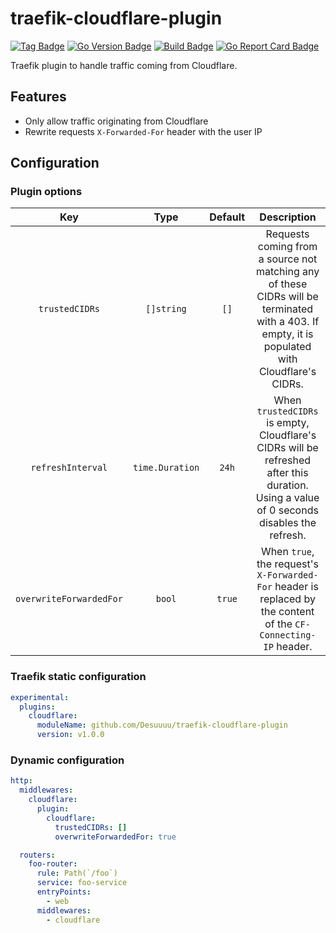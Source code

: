 # traefik-cloudflare-plugin

[![Tag Badge]][Tag] [![Go Version Badge]][Go Version] [![Build Badge]][Build] [![Go Report Card Badge]][Go Report Card]

Traefik plugin to handle traffic coming from Cloudflare.

## Features

* Only allow traffic originating from Cloudflare
* Rewrite requests `X-Forwarded-For` header with the user IP

## Configuration

### Plugin options

| Key                     | Type            | Default | Description                                                                                                                                     |
|:-----------------------:|:---------------:|:-------:|:-----------------------------------------------------------------------------------------------------------------------------------------------:|
| `trustedCIDRs`          | `[]string`      | `[]`    | Requests coming from a source not matching any of these CIDRs will be terminated with a 403. If empty, it is populated with Cloudflare's CIDRs. |
| `refreshInterval`       | `time.Duration` | `24h`   | When `trustedCIDRs` is empty, Cloudflare's CIDRs will be refreshed after this duration. Using a value of 0 seconds disables the refresh.        |
| `overwriteForwardedFor` | `bool`          | `true`  | When `true`, the request's `X-Forwarded-For` header is replaced by the content of the `CF-Connecting-IP` header.                                |

### Traefik static configuration

```yaml
experimental:
  plugins:
    cloudflare:
      moduleName: github.com/Desuuuu/traefik-cloudflare-plugin
      version: v1.0.0
```

### Dynamic configuration

```yaml
http:
  middlewares:
    cloudflare:
      plugin:
        cloudflare:
          trustedCIDRs: []
          overwriteForwardedFor: true

  routers:
    foo-router:
      rule: Path(`/foo`)
      service: foo-service
      entryPoints:
        - web
      middlewares:
        - cloudflare
```

[Tag]: https://github.com/Desuuuu/traefik-cloudflare-plugin/tags
[Tag Badge]: https://img.shields.io/github/v/tag/Desuuuu/traefik-cloudflare-plugin?sort=semver
[Go Version]: /go.mod
[Go Version Badge]: https://img.shields.io/github/go-mod/go-version/Desuuuu/traefik-cloudflare-plugin
[Build]: https://github.com/Desuuuu/traefik-cloudflare-plugin/actions/workflows/test.yml
[Build Badge]: https://img.shields.io/github/workflow/status/Desuuuu/traefik-cloudflare-plugin/Test
[Go Report Card]: https://goreportcard.com/report/github.com/Desuuuu/traefik-cloudflare-plugin
[Go Report Card Badge]: https://goreportcard.com/badge/github.com/Desuuuu/traefik-cloudflare-plugin
